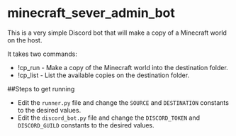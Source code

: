 # minecraft_sever_admin_bot
This is a very simple Discord bot that will make a copy of a Minecraft world on the host.

It takes two commands:
- !cp_run - Make a copy of the Minecraft world into the destination folder.
- !cp_list - List the available copies on the destination folder.

##Steps to get running
- Edit the `runner.py` file and change the `SOURCE` and `DESTINATION` constants to the desired values.
- Edit the `discord_bot.py` file and change the `DISCORD_TOKEN` and `DISCORD_GUILD` constants to the desired values.
